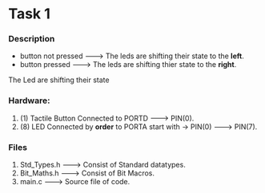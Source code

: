 # Task 1

### Description

 - button not pressed ---> The leds are shifting their state to the **left**.
 - button pressed		---> The leds are shifting thier state to the **right**.


The Led are shifting their state 

### Hardware:

 1. (1) Tactile Button Connected to PORTD ---> PIN(0).
 2. (8) LED Connected by **order** to PORTA  start with -> PIN(0) ---> PIN(7).

### Files

 1. Std_Types.h ---> Consist of Standard datatypes.
 2. Bit_Maths.h ---> Consist of Bit Macros.
 3. main.c          ---> Source file of code. 
